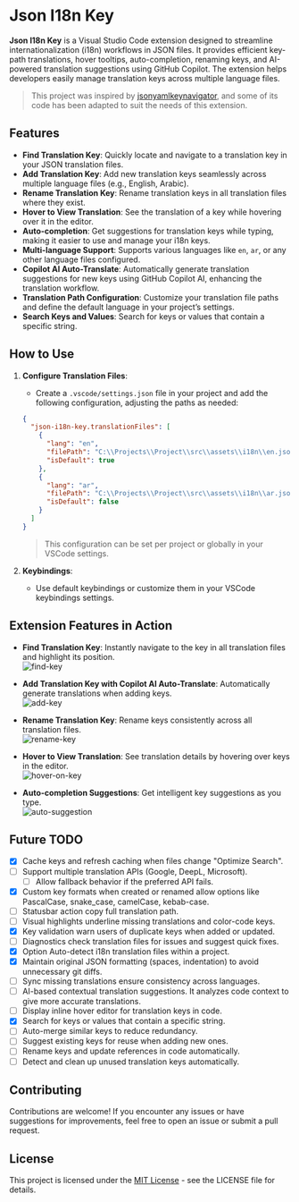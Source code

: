 # Json I18n Key

**Json I18n Key** is a Visual Studio Code extension designed to streamline internationalization (i18n) workflows in JSON files. It provides efficient key-path translations, hover tooltips, auto-completion, renaming keys, and AI-powered translation suggestions using GitHub Copilot. The extension helps developers easily manage translation keys across multiple language files.

> This project was inspired by [jsonyamlkeynavigator](https://github.com/shanmuganathan-balaraman/jsonyamlkeynavigator), and some of its code has been adapted to suit the needs of this extension.

## Features

- **Find Translation Key**: Quickly locate and navigate to a translation key in your JSON translation files.
- **Add Translation Key**: Add new translation keys seamlessly across multiple language files (e.g., English, Arabic).
- **Rename Translation Key**: Rename translation keys in all translation files where they exist.
- **Hover to View Translation**: See the translation of a key while hovering over it in the editor.
- **Auto-completion**: Get suggestions for translation keys while typing, making it easier to use and manage your i18n keys.
- **Multi-language Support**: Supports various languages like `en`, `ar`, or any other language files configured.
- **Copilot AI Auto-Translate**: Automatically generate translation suggestions for new keys using GitHub Copilot AI, enhancing the translation workflow.
- **Translation Path Configuration**: Customize your translation file paths and define the default language in your project’s settings.
- **Search Keys and Values**: Search for keys or values that contain a specific string.

## How to Use

1. **Configure Translation Files**:
   - Create a `.vscode/settings.json` file in your project and add the following configuration, adjusting the paths as needed:
   ```json
   {
     "json-i18n-key.translationFiles": [
       {
         "lang": "en",
         "filePath": "C:\\Projects\\Project\\src\\assets\\i18n\\en.json",
         "isDefault": true
       },
       {
         "lang": "ar",
         "filePath": "C:\\Projects\\Project\\src\\assets\\i18n\\ar.json",
         "isDefault": false
       }
     ]
   }
   ```
   > This configuration can be set per project or globally in your VSCode settings.

2. **Keybindings**:
   - Use default keybindings or customize them in your VSCode keybindings settings.

## Extension Features in Action

- **Find Translation Key**: Instantly navigate to the key in all translation files and highlight its position.  
  ![find-key](src/assets/gif/find-key.gif)

- **Add Translation Key with Copilot AI Auto-Translate**: Automatically generate translations when adding keys.  
  ![add-key](src/assets/gif/add-key.gif)

- **Rename Translation Key**: Rename keys consistently across all translation files.  
  ![rename-key](src/assets/gif/rename-key.gif)

- **Hover to View Translation**: See translation details by hovering over keys in the editor.  
  ![hover-on-key](src/assets/gif/translation-on-hover.gif)

- **Auto-completion Suggestions**: Get intelligent key suggestions as you type.  
  ![auto-suggestion](src/assets/gif/auto-suggestion.gif)


## Future TODO

- [x] Cache keys and refresh caching when files change "Optimize Search".
- [ ] Support multiple translation APIs (Google, DeepL, Microsoft).
	- [ ] Allow fallback behavior if the preferred API fails.
- [x] Custom key formats when created or renamed allow options like PascalCase, snake_case, camelCase, kebab-case.
- [ ] Statusbar action copy full translation path.
- [ ] Visual highlights underline missing translations and color-code keys.
- [x] Key validation warn users of duplicate keys when added or updated.
- [ ] Diagnostics check translation files for issues and suggest quick fixes.
- [x] Option Auto-detect i18n translation files within a project.
- [x] Maintain original JSON formatting (spaces, indentation) to avoid unnecessary git diffs.
- [ ] Sync missing translations ensure consistency across languages.
- [ ] AI-based contextual translation suggestions. It analyzes code context to give more accurate translations.
- [ ] Display inline hover editor for translation keys in code.
- [x] Search for keys or values that contain a specific string.
- [ ] Auto-merge similar keys to reduce redundancy.
- [ ] Suggest existing keys for reuse when adding new ones.
- [ ] Rename keys and update references in code automatically.
- [ ] Detect and clean up unused translation keys automatically.

## Contributing

Contributions are welcome! If you encounter any issues or have suggestions for improvements, feel free to open an issue or submit a pull request.

## License

This project is licensed under the [MIT License](LICENSE.txt) - see the LICENSE file for details.
